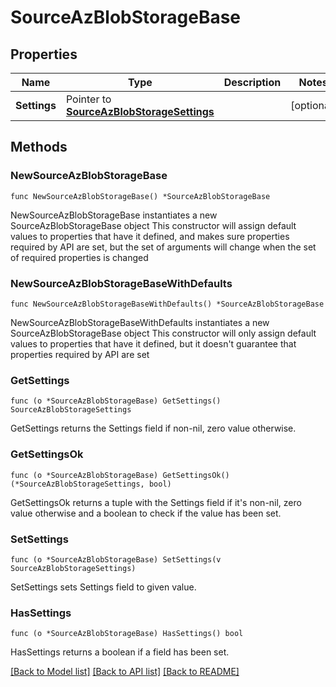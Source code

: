 # SourceAzBlobStorageBase

## Properties

Name | Type | Description | Notes
------------ | ------------- | ------------- | -------------
**Settings** | Pointer to [**SourceAzBlobStorageSettings**](SourceAzBlobStorageSettings.md) |  | [optional] 

## Methods

### NewSourceAzBlobStorageBase

`func NewSourceAzBlobStorageBase() *SourceAzBlobStorageBase`

NewSourceAzBlobStorageBase instantiates a new SourceAzBlobStorageBase object
This constructor will assign default values to properties that have it defined,
and makes sure properties required by API are set, but the set of arguments
will change when the set of required properties is changed

### NewSourceAzBlobStorageBaseWithDefaults

`func NewSourceAzBlobStorageBaseWithDefaults() *SourceAzBlobStorageBase`

NewSourceAzBlobStorageBaseWithDefaults instantiates a new SourceAzBlobStorageBase object
This constructor will only assign default values to properties that have it defined,
but it doesn't guarantee that properties required by API are set

### GetSettings

`func (o *SourceAzBlobStorageBase) GetSettings() SourceAzBlobStorageSettings`

GetSettings returns the Settings field if non-nil, zero value otherwise.

### GetSettingsOk

`func (o *SourceAzBlobStorageBase) GetSettingsOk() (*SourceAzBlobStorageSettings, bool)`

GetSettingsOk returns a tuple with the Settings field if it's non-nil, zero value otherwise
and a boolean to check if the value has been set.

### SetSettings

`func (o *SourceAzBlobStorageBase) SetSettings(v SourceAzBlobStorageSettings)`

SetSettings sets Settings field to given value.

### HasSettings

`func (o *SourceAzBlobStorageBase) HasSettings() bool`

HasSettings returns a boolean if a field has been set.


[[Back to Model list]](../README.md#documentation-for-models) [[Back to API list]](../README.md#documentation-for-api-endpoints) [[Back to README]](../README.md)


